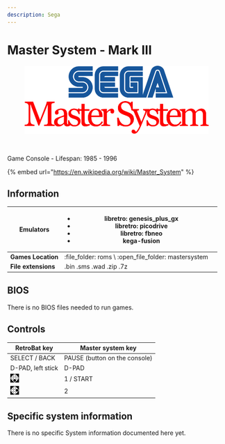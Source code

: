 ```yaml
---
description: Sega
---
```


# Master System - Mark III

<figure><img src="https://raw.githubusercontent.com/fabricecaruso/es-theme-carbon/5149a33eed46b2af638b06119397d4023b75131f/art/logos/mastersystem.svg" alt=""><figcaption></figcaption></figure>

<figure><img src="https://upload.wikimedia.org/wikipedia/commons/3/37/Sega_Mark_III_logo.svg" alt=""><figcaption></figcaption></figure>

Game Console - Lifespan: 1985 - 1996

{% embed url="https://en.wikipedia.org/wiki/Master_System" %}

## Information

| **Emulators**       | <ul><li>libretro: genesis_plus_gx</li><li>libretro: picodrive</li><li>libretro: fbneo</li><li>kega-fusion</li></ul> |   |
| ------------------- | ------------------------------------------------------------------------------------------------------------------- | - |
| **Games Location**  | :file\_folder: roms \ :open\_file\_folder: mastersystem                                                             |   |
| **File extensions** | .bin .sms .wad .zip .7z                                                                                             |   |

## BIOS

There is no BIOS files needed to run games.

## Controls

| RetroBat key                                           | Master system key             |
| ------------------------------------------------------ | ----------------------------- |
| SELECT / BACK                                          | PAUSE (button on the console) |
| D-PAD, left stick                                      | D-PAD                         |
| ![A](<../../../.gitbook/assets/image (1) (2) (1).png>) | 1 / START                     |
| ![B](<../../../.gitbook/assets/image (4) (1).png>)     | 2                             |

## Specific system information

There is no specific System information documented here yet.
